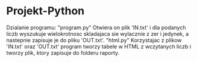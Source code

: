 # Projekt-Python
Dzialanie programu:
"program.py"
Otwiera on plik 'IN.txt' i dla podanych liczb wyszukuje wielokrotnosc skladajaca sie wylacznie z zer i jedynek, a nastepnie zapisuje je do pliku 'OUT.txt'.
"html.py"
Korzystajac z plikow 'IN.txt' oraz 'OUT.txt' program tworzy tabele w HTML z wczytanych liczb i tworzy plik, ktory zapisuje do folderu raporty.

